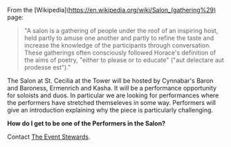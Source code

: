 From the [Wikipedia](https://en.wikipedia.org/wiki/Salon_(gathering%29) page:

> "A salon is a gathering of people under the roof of an inspiring host, held partly to amuse one another and partly to refine the taste and increase the knowledge of the participants through conversation. These gatherings often consciously followed Horace's definition of the aims of poetry, "either to please or to educate" ("aut delectare aut prodesse est")."

The Salon at St. Cecilia at the Tower will be hosted by Cynnabar's Baron and Baroness, Ermenrich and Kasha. It will be a performance opportunity for soloists and duos. In particular we are looking for performances where the performers have stretched themseleves in some way. Performers will give an introduction explaining why the piece is particularly challenging.

**How do I get to be one of the Performers in the Salon?**

Contact [The Event Stewards](mailto:ceciliaATcynnabarDOTorg).
